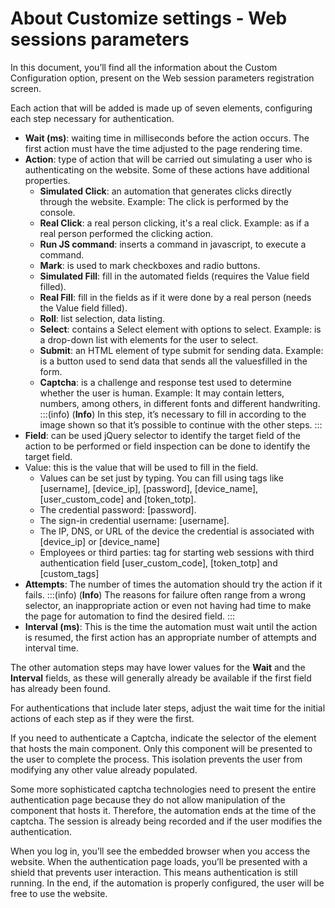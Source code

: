 # About Customize settings - Web sessions parameters

In this document, you’ll find all the information about the Custom Configuration option, present on the Web session parameters registration screen.

Each action that will be added is made up of seven elements, configuring each step necessary for authentication.

* **Wait (ms)**: waiting time in milliseconds before the action occurs. The first action must have the time adjusted to the page rendering time.
* **Action**: type of action that will be carried out simulating a user who is authenticating on the website. Some of these actions have additional properties.
    * **Simulated Click**: an automation that generates clicks directly through the website. Example: The click is performed by the console.
    * **Real Click**: a real person clicking, it's a real click. Example: as if a real person performed the clicking action.
    * **Run JS command**: inserts a command in javascript, to execute a command.
    * **Mark**: is used to mark checkboxes and radio buttons.
    * **Simulated Fill**: fill in the automated fields (requires the Value  field filled).
    * **Real Fill**: fill in the fields as if it were done by a real person (needs the Value field filled).
    * **Roll**: list selection, data listing.
    * **Select**: contains a Select element with options to select. Example: is a drop-down list with elements for the user to select.
    * **Submit**: an HTML element of type submit for sending data. Example: is a button used to send data that sends all the values ​​filled in the form.
    * **Captcha**: is a challenge and response test used to determine whether the user is human. Example: It may contain letters, numbers, among others, in different fonts and different handwriting.
    :::(info) (**Info**)
    In this step, it’s necessary to fill in according to the image shown so that it’s possible to continue with the other steps.
    :::
* **Field**: can be used jQuery selector to identify the target field of the action to be performed or field inspection can be done to identify the target field.
* Value: this is the value that will be used to fill in the field.
    * Values ​​can be set just by typing. You can fill using tags like [username], [device_ip], [password], [device_name], [user_custom_code] and [token_totp].
    * The credential password: [password].
    * The sign-in credential username: [username].
    * The IP, DNS, or URL of the device the credential is associated with [device_ip] or [device_name]
    * Employees or third parties: tag for starting web sessions with third authentication field [user_custom_code],  [token_totp] and [custom_tags]
* **Attempts**: The number of times the automation should try the action if it fails.
    :::(info) (**Info**)
    The reasons for failure often range from a wrong selector, an inappropriate action or even not having had time to make the page for automation to find the desired field.
    :::
* **Interval (ms)**: This is the time the automation must wait until the action is resumed, the first action has an appropriate number of attempts and interval time.

The other automation steps may have lower values ​​for the **Wait** and the **Interval** fields, as these will generally already be available if the first field has already been found.

For authentications that include later steps, adjust the wait time for the initial actions of each step as if they were the first.

If you need to authenticate a Captcha, indicate the selector of the element that hosts the main component. Only this component will be presented to the user to complete the process. This isolation prevents the user from modifying any other value already populated.

Some more sophisticated captcha technologies need to present the entire authentication page because they do not allow manipulation of the component that hosts it. Therefore, the automation ends at the time of the captcha. The session is already being recorded and if the user modifies the authentication.

When you log in, you’ll see the embedded browser when you access the website. When the authentication page loads, you’ll be presented with a shield that prevents user interaction. This means authentication is still running.
In the end, if the automation is properly configured, the user will be free to use the website.
